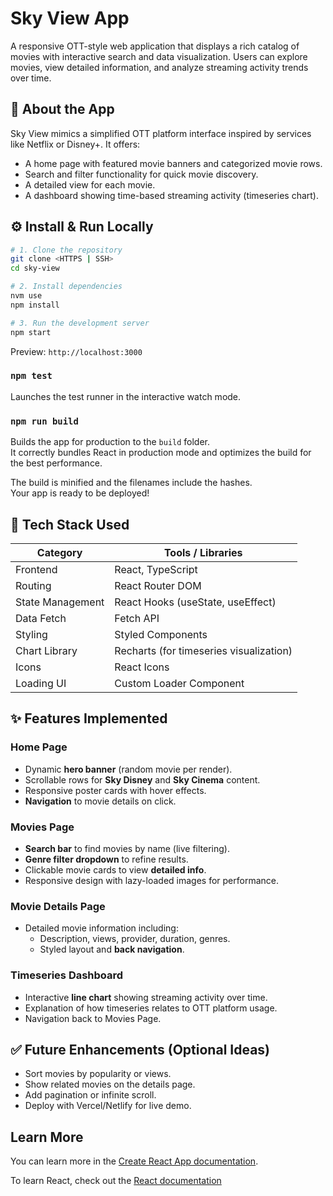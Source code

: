 # Sky View App

A responsive OTT-style web application that displays a rich catalog of movies with interactive search and data visualization. Users can explore movies, view detailed information, and analyze streaming activity trends over time.

## 📌 About the App

Sky View mimics a simplified OTT platform interface inspired by services like Netflix or Disney+. It offers:

- A home page with featured movie banners and categorized movie rows.
- Search and filter functionality for quick movie discovery.
- A detailed view for each movie.
- A dashboard showing time-based streaming activity (timeseries chart).

## ⚙️ Install & Run Locally

```bash
# 1. Clone the repository
git clone <HTTPS | SSH>
cd sky-view

# 2. Install dependencies
nvm use
npm install

# 3. Run the development server
npm start
```

Preview: `http://localhost:3000`

### `npm test`

Launches the test runner in the interactive watch mode.

### `npm run build`

Builds the app for production to the `build` folder.\
It correctly bundles React in production mode and optimizes the build for the best performance.

The build is minified and the filenames include the hashes.\
Your app is ready to be deployed!

## 🧱 Tech Stack Used

| Category         | Tools / Libraries                       |
| ---------------- | --------------------------------------- |
| Frontend         | React, TypeScript                       |
| Routing          | React Router DOM                        |
| State Management | React Hooks (useState, useEffect)       |
| Data Fetch       | Fetch API                               |
| Styling          | Styled Components                       |
| Chart Library    | Recharts (for timeseries visualization) |
| Icons            | React Icons                             |
| Loading UI       | Custom Loader Component                 |

## ✨ Features Implemented

### Home Page

- Dynamic **hero banner** (random movie per render).
- Scrollable rows for **Sky Disney** and **Sky Cinema** content.
- Responsive poster cards with hover effects.
- **Navigation** to movie details on click.

### Movies Page

- **Search bar** to find movies by name (live filtering).
- **Genre filter dropdown** to refine results.
- Clickable movie cards to view **detailed info**.
- Responsive design with lazy-loaded images for performance.

### Movie Details Page

- Detailed movie information including:
  - Description, views, provider, duration, genres.
  - Styled layout and **back navigation**.

### Timeseries Dashboard

- Interactive **line chart** showing streaming activity over time.
- Explanation of how timeseries relates to OTT platform usage.
- Navigation back to Movies Page.

## ✅ Future Enhancements (Optional Ideas)

- Sort movies by popularity or views.
- Show related movies on the details page.
- Add pagination or infinite scroll.
- Deploy with Vercel/Netlify for live demo.

## Learn More

You can learn more in the [Create React App documentation](https://facebook.github.io/create-react-app/docs/getting-started).

To learn React, check out the [React documentation](https://reactjs.org/)
